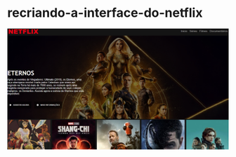 # recriando-a-interface-do-netflix

![Alt text](/etc/img-netflix-page.png?raw=true "Página do Netflix")
